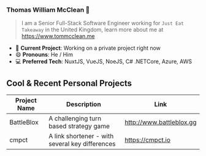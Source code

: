 ### Thomas William McClean 👋
> I am a Senior Full-Stack Software Engineer working for `Just Eat Takeaway` in the United Kingdom, learn more about me at https://www.tommcclean.me

- 🔭 **Current Project**: Working on a private project right now
- 😄 **Pronouns**: He / Him
- 💻 **Preferred Tech**: NuxtJS, VueJS, NoeJS, C# .NETCore, Azure, AWS

## Cool & Recent Personal Projects
| Project Name | Description | Link
|---|---|---
| BattleBlox | A challenging turn based strategy game | http://www.battleblox.gg   
| cmpct  | A link shortener - with several key differences | https://cmpct.io
